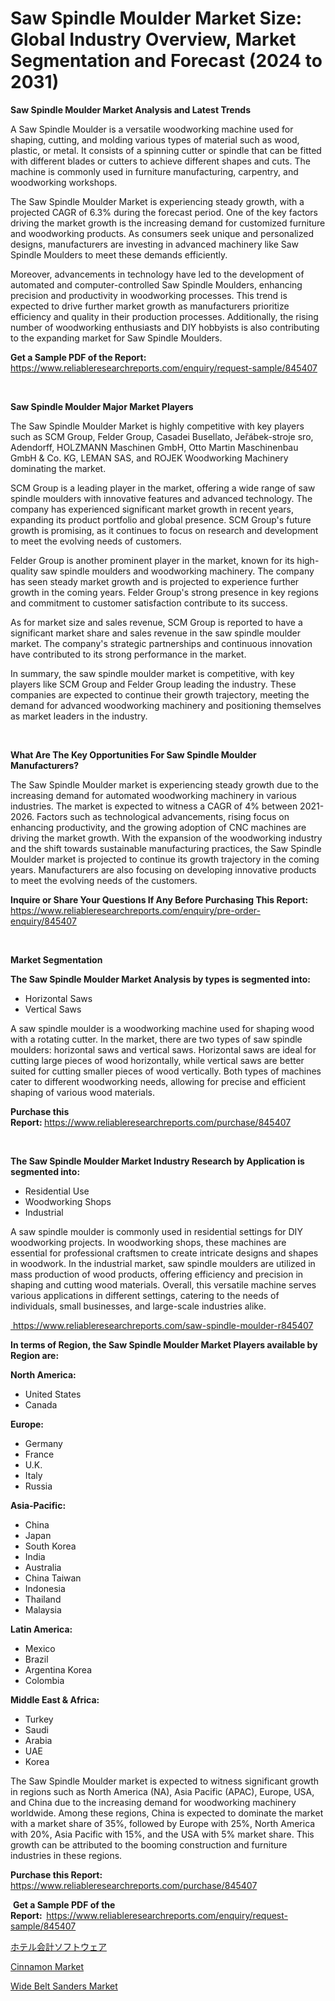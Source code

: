<p><h1>Saw Spindle Moulder Market Size: Global Industry Overview, Market Segmentation and Forecast (2024 to 2031)</h1></p><p><strong>Saw Spindle Moulder Market Analysis and Latest Trends</strong></p>
<p><p>A Saw Spindle Moulder is a versatile woodworking machine used for shaping, cutting, and molding various types of material such as wood, plastic, or metal. It consists of a spinning cutter or spindle that can be fitted with different blades or cutters to achieve different shapes and cuts. The machine is commonly used in furniture manufacturing, carpentry, and woodworking workshops.</p><p>The Saw Spindle Moulder Market is experiencing steady growth, with a projected CAGR of 6.3% during the forecast period. One of the key factors driving the market growth is the increasing demand for customized furniture and woodworking products. As consumers seek unique and personalized designs, manufacturers are investing in advanced machinery like Saw Spindle Moulders to meet these demands efficiently.</p><p>Moreover, advancements in technology have led to the development of automated and computer-controlled Saw Spindle Moulders, enhancing precision and productivity in woodworking processes. This trend is expected to drive further market growth as manufacturers prioritize efficiency and quality in their production processes. Additionally, the rising number of woodworking enthusiasts and DIY hobbyists is also contributing to the expanding market for Saw Spindle Moulders.</p></p>
<p><strong>Get a Sample PDF of the Report:&nbsp;</strong> <a href="https://www.reliableresearchreports.com/enquiry/request-sample/845407">https://www.reliableresearchreports.com/enquiry/request-sample/845407</a></p>
<p>&nbsp;</p>
<p><strong>Saw Spindle Moulder Major Market Players</strong></p>
<p><p>The Saw Spindle Moulder Market is highly competitive with key players such as SCM Group, Felder Group, Casadei Busellato, Jeřábek-stroje sro, Adendorff, HOLZMANN Maschinen GmbH, Otto Martin Maschinenbau GmbH & Co. KG, LEMAN SAS, and ROJEK Woodworking Machinery dominating the market.</p><p>SCM Group is a leading player in the market, offering a wide range of saw spindle moulders with innovative features and advanced technology. The company has experienced significant market growth in recent years, expanding its product portfolio and global presence. SCM Group's future growth is promising, as it continues to focus on research and development to meet the evolving needs of customers.</p><p>Felder Group is another prominent player in the market, known for its high-quality saw spindle moulders and woodworking machinery. The company has seen steady market growth and is projected to experience further growth in the coming years. Felder Group's strong presence in key regions and commitment to customer satisfaction contribute to its success.</p><p>As for market size and sales revenue, SCM Group is reported to have a significant market share and sales revenue in the saw spindle moulder market. The company's strategic partnerships and continuous innovation have contributed to its strong performance in the market.</p><p>In summary, the saw spindle moulder market is competitive, with key players like SCM Group and Felder Group leading the industry. These companies are expected to continue their growth trajectory, meeting the demand for advanced woodworking machinery and positioning themselves as market leaders in the industry.</p></p>
<p>&nbsp;</p>
<p><strong>What Are The Key Opportunities For Saw Spindle Moulder Manufacturers?</strong></p>
<p><p>The Saw Spindle Moulder market is experiencing steady growth due to the increasing demand for automated woodworking machinery in various industries. The market is expected to witness a CAGR of 4% between 2021-2026. Factors such as technological advancements, rising focus on enhancing productivity, and the growing adoption of CNC machines are driving the market growth. With the expansion of the woodworking industry and the shift towards sustainable manufacturing practices, the Saw Spindle Moulder market is projected to continue its growth trajectory in the coming years. Manufacturers are also focusing on developing innovative products to meet the evolving needs of the customers.</p></p>
<p><strong>Inquire or Share Your Questions If Any Before Purchasing This Report:</strong> <a href="https://www.reliableresearchreports.com/enquiry/pre-order-enquiry/845407">https://www.reliableresearchreports.com/enquiry/pre-order-enquiry/845407</a></p>
<p>&nbsp;</p>
<p><strong>Market Segmentation</strong></p>
<p><strong>The Saw Spindle Moulder Market Analysis by types is segmented into:</strong></p>
<p><ul><li>Horizontal Saws</li><li>Vertical Saws</li></ul></p>
<p><p>A saw spindle moulder is a woodworking machine used for shaping wood with a rotating cutter. In the market, there are two types of saw spindle moulders: horizontal saws and vertical saws. Horizontal saws are ideal for cutting large pieces of wood horizontally, while vertical saws are better suited for cutting smaller pieces of wood vertically. Both types of machines cater to different woodworking needs, allowing for precise and efficient shaping of various wood materials.</p></p>
<p><strong>Purchase this Report:&nbsp;</strong><a href="https://www.reliableresearchreports.com/purchase/845407">https://www.reliableresearchreports.com/purchase/845407</a></p>
<p>&nbsp;</p>
<p><strong>The Saw Spindle Moulder Market Industry Research by Application is segmented into:</strong></p>
<p><ul><li>Residential Use</li><li>Woodworking Shops</li><li>Industrial</li></ul></p>
<p><p>A saw spindle moulder is commonly used in residential settings for DIY woodworking projects. In woodworking shops, these machines are essential for professional craftsmen to create intricate designs and shapes in woodwork. In the industrial market, saw spindle moulders are utilized in mass production of wood products, offering efficiency and precision in shaping and cutting wood materials. Overall, this versatile machine serves various applications in different settings, catering to the needs of individuals, small businesses, and large-scale industries alike.</p></p>
<p><a href="https://www.reliableresearchreports.com/saw-spindle-moulder-r845407">&nbsp;https://www.reliableresearchreports.com/saw-spindle-moulder-r845407</a></p>
<p><strong>In terms of Region, the Saw Spindle Moulder Market Players available by Region are:</strong></p>
<p>
    <p> <strong> North America: </strong>
        <ul>
            <li>United States</li>
            <li>Canada</li>
        </ul>
        </p> 
    <p> <strong> Europe: </strong>
        <ul>
            <li>Germany</li>
            <li>France</li>
            <li>U.K.</li>
            <li>Italy</li>
            <li>Russia</li>
        </ul>
        </p> 
    <p> <strong> Asia-Pacific: </strong>
        <ul>
            <li>China</li>
            <li>Japan</li>
            <li>South Korea</li>
            <li>India</li>
            <li>Australia</li>
            <li>China Taiwan</li>
            <li>Indonesia</li>
            <li>Thailand</li>
            <li>Malaysia</li>
        </ul>
        </p> 
    <p> <strong> Latin America: </strong>
        <ul>
            <li>Mexico</li>
            <li>Brazil</li>
            <li>Argentina Korea</li>
            <li>Colombia</li>
        </ul>
        </p> 
    <p> <strong> Middle East & Africa: </strong>
        <ul>
            <li>Turkey</li>
            <li>Saudi</li>
            <li>Arabia</li>
            <li>UAE</li>
            <li>Korea</li>
        </ul>
    </p>
    </p>
<p><p>The Saw Spindle Moulder market is expected to witness significant growth in regions such as North America (NA), Asia Pacific (APAC), Europe, USA, and China due to the increasing demand for woodworking machinery worldwide. Among these regions, China is expected to dominate the market with a market share of 35%, followed by Europe with 25%, North America with 20%, Asia Pacific with 15%, and the USA with 5% market share. This growth can be attributed to the booming construction and furniture industries in these regions.</p></p>
<p><strong>Purchase this Report: </strong><a href="https://www.reliableresearchreports.com/purchase/845407">https://www.reliableresearchreports.com/purchase/845407</a></p>
<p>&nbsp;<strong>Get a Sample PDF of the Report:&nbsp;&nbsp;</strong><a href="https://www.reliableresearchreports.com/enquiry/request-sample/845407">https://www.reliableresearchreports.com/enquiry/request-sample/845407</a></p>
<p><strong></strong></p>
<p><p><a href="https://medium.com/@jacobkelly525/%E3%83%9B%E3%83%86%E3%83%AB%E4%BC%9A%E8%A8%88%E3%82%BD%E3%83%95%E3%83%88%E3%82%A6%E3%82%A7%E3%82%A2%E5%B8%82%E5%A0%B4-%E7%A8%AE%E9%A1%9E-%E3%82%A2%E3%83%97%E3%83%AA%E3%82%B1%E3%83%BC%E3%82%B7%E3%83%A7%E3%83%B3-%E3%81%8A%E3%82%88%E3%81%B3%E5%9C%B0%E7%90%86%E3%81%AB%E3%82%88%E3%82%8B%E5%8C%85%E6%8B%AC%E7%9A%84%E3%81%AA%E8%A9%95%E4%BE%A1-50ab543eefc4">ホテル会計ソフトウェア</a></p><p><a href="https://butternut-bug-553.notion.site/Cinnamon-Market-Exploring-Market-Share-Market-Trends-and-Future-Growth-44696105228845d6b668dbc4b27b47c8">Cinnamon Market</a></p><p><a href="https://github.com/BryceTownsendr/Market-Research-Report-List-4/blob/main/wide-belt-sanders-market.md">Wide Belt Sanders Market</a></p></p>